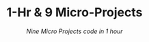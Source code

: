 <div align="center">

<h1> 1-Hr & 9 Micro-Projects </h1>

<i> Nine Micro Projects code in 1 hour </i>

</div>
